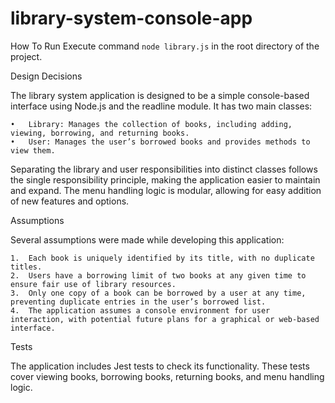 # library-system-console-app

How To Run
Execute command `node library.js` in the root directory of the project.

Design Decisions

The library system application is designed to be a simple console-based interface using Node.js and the readline module. It has two main classes:

    •	Library: Manages the collection of books, including adding, viewing, borrowing, and returning books.
    •	User: Manages the user’s borrowed books and provides methods to view them.

Separating the library and user responsibilities into distinct classes follows the single responsibility principle, making the application easier to maintain and expand. The menu handling logic is modular, allowing for easy addition of new features and options.

Assumptions

Several assumptions were made while developing this application:

    1.	Each book is uniquely identified by its title, with no duplicate titles.
    2.	Users have a borrowing limit of two books at any given time to ensure fair use of library resources.
    3.	Only one copy of a book can be borrowed by a user at any time, preventing duplicate entries in the user’s borrowed list.
    4.	The application assumes a console environment for user interaction, with potential future plans for a graphical or web-based interface.

Tests

The application includes Jest tests to check its functionality. These tests cover viewing books, borrowing books, returning books, and menu handling logic.
